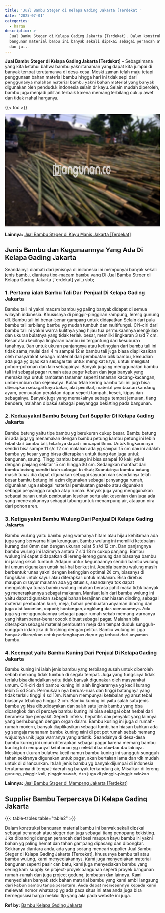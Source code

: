```yaml
---
title: 'Jual Bambu Steger di Kelapa Gading Jakarta [Terdekat]'
date: '2025-07-01'
categories:
  - harga
description: >-
  Jual Bambu Steger di Kelapa Gading Jakarta [Terdekat]. Dalam konstruksi
  bangunan material bambu ini banyak sekali dipakai sebagai perancah atau steger
  dan ju...
---
```


**Jual Bambu Steger di Kelapa Gading Jakarta \[Terdekat\]** – Sebagaimana yang kita ketahui bahwa bambu yakni tanaman yang dapat kita jumpai di banyak tempat terutamanya di desa-desa. Meski zaman telah maju tetapi penggunaan bahan material bambu hingga hari ini tidak sepi dari penggunanya malahan material bambu yakni bahan material yang banyak digunakan oleh penduduk indonesia selain dr kayu. Selain mudah diperoleh, bambu juga menjadi pilihan terbaik karena memang terbilang cukup awet dan tidak mahal harganya.

{{< toc >}}

![Jual Bambu Steger di Kelapa Gading Jakarta [Terdekat]](/images/jual-bambu-tali-06.png)

**Lainnya:** [Jual Bambu Steger di Kayu Manis Jakarta \[Terdekat\]](https://bambu.bangunan.co/jual-bambu-steger-di-kayu-manis-jakarta-terdekat/)

## Jenis Bambu dan Kegunaannya Yang Ada Di Kelapa Gading Jakarta

Seandainya diamati dari jenisnya di indonesia ini mempunyai banyak sekali jenis bambu, diantara tipe-macam bambu yang Di Jual Bambu Steger di Kelapa Gading Jakarta \[Terdekat\] yaitu sbb;

### 1\. Pertama ialah Bambu Tali Dari Penjual Di Kelapa Gading Jakarta

Bambu tali ini yakni macam bambu yg paling banyak didapat di semua wilayah indonesia. Khususnya di pinggir-pinggiran kampung, lereng gunung dll. Bambu tali ini benar-benar gampang untuk didapatkan Selain dari pula bambu tali terbilang bambu yg mudah tumbuh dan multifungsi. Ciri-ciri dari bambu tali ini yakni warna kulitnya yang hijau tua permukaannya mengkilap dan ukuran bulatnya yang tidak terlalu besar, memiliki lingkaran 3 s/d 7 cm. Besar atau kecilnya lingkaran bambu ini tergantung dari kesuburan tanahnya. Dan untuk ukuran panjangnya atau ketinggian dari bambu tali ini tidak sama, mulai dari 4 m sampai 12 m bambu tali juga biasa diaplikasikan oleh masyarakat sebagai material dari pembuatan bilik bambu, kemudian ada juga yg dijadikan sebagai tali untuk mengikat kayu, untuk mengikat pohon-pohonan dan lain sebagainya. Banyak juga yg menggunakan bambu tali ini sebagai pagar rumah atau pagar kebun dan juga banyak yang memakainya untuk rambatan tanaman seperti tanaman kacang-kacangan, umbi-umbian dan sejenisnya. Kalau telah kering bambu tali ini juga bisa diterapkan sebagai kayu bakar, alat pemikul, material pembuatan kandang ayam, pembuatan peralatan dapur seperti tampah, besek, kipas dan sebagainya. Banyak juga yang memakainya sebagai tempat jemuran, tiang bendera, malahan dipakai sebagai penyangga bekisting pada bangunan.

### 2\. Kedua yakni Bambu Betung Dari Supplier Di Kelapa Gading Jakarta

Bambu betung yaitu tipe bambu yg berukuran cukup besar. Bambu betung ini ada juga yg menamakan dengan bambu petung bambu petung ini lebih tebal dari bambu tali, tebalnya dapat mencapai 8mm. Untuk lingkarannya sendiri bisa sampe 11 s/d 12 cm malahan ada yg sampai 15 cm dan ini adalah bambu yg besar yang biasa diterapkan untuk tiang dan juga untuk bangunan, saung. Tinggi bambu betung ini bisa sampai 10 kaki yakni dengan panjang sekitar 15 cm hingga 30 cm. Sedangkan manfaat dari bambu betung sendiri ialah sebagai berikut; Seandainya bambu betung masih tunas dia dapat digunakan sebagai sayuran dan seandainya telah besar bambu betung ini lazim digunakan sebagai penyangga rumah, digunakan juga sebagai material pembuatan gazebo atau digunakan sebagai penyangga rangka atap rumah. Banyak juga yang menggunakan sebagai bahan untuk pembuatan lesehan serta alat kesenian dan juga ada yang menerapkannya sebagai tabung untuk menampung air, ataupun nira dari pohon aren.

### 3\. Ketiga yakni Bambu Wulung Dari Penjual Di Kelapa Gading Jakarta

Bambu wulung yaitu bambu yang warnanya hitam atau hijau kehitaman ada juga yang berwarna hijau keunguan. Bambu wulung ini memiliki ketebalan kurang dari 8mm dan dengan ukuran bulat 5 s/d 12 cm. Dan panjangnya bambu wulung ini lazimnya antara 7 s/d 18 m cukup panjang. Bambu wulung ini dapat didapatkan di lereng-lereng gunung dan biasanya bambu ini jarang sekali tumbuh. Adapun untuk kegunaannya sendiri bambu wulung ini umum digunakan untuk hal-hal berikut ini. Apabila bambu wulung masih berbentuk tunas yakni dengan ketinggian optimal 20 cm, biasanya di fungsikan untuk sayur atau diterapkan untuk makanan. Bisa direbus maupun di sayur malahan ada yg ditumis, seandainya tdk dapat mengolahnya tunas bambu wulung ini akan berasa pahit maka tidak banyak yg menerapkannya sebagai makanan. Manfaat lain dari bambu wulung ini yaitu dapat digunakan sebagai bahan kerajinan dan hiasan dinding, sebagai material pembuatan kursi, meja, bahan pembuatan anyaman dinding dan juga alat kesenian, seperti; kentongan, angklung dan semacamnya. Ada juga yg menggunakannya sebagai pagar rumah sebab memang warnanya yang hitam benar-benar cocok dibuat sebagai pagar. Malahan bila diterapkan sebagai material pembuatan meja dan tempat duduk sungguh-sungguh indah jika di finishing dengan pelitur. Bambu wulung ini juga banyak diterapkan untuk perlengkapan dapur yg terbuat dari anyaman bambu.

### 4\. Keempat yaitu Bambu Kuning Dari Penjual Di Kelapa Gading Jakarta

Bambu kuning ini ialah jenis bambu yang terbilang susah untuk diperoleh sebab memang tidak tumbuh di segala tempat. Juga yang fungsinya tidak terlalu bisa diandalkan yaitu tidak banyak digunakan oleh masyarakat umum. Ciri-ciri dari bambu kuning ini ialah lingkarannya yg kecil kurang lebih 5 sd 8cm. Permukaan nya beruas-ruas dan tinggi batangnya yang tidak terlalu tinggi 4 sd 10m. Namun mempunyai ketebalan yg amat tebal biasanya tebalnya hingga 2 cm. Bambu kuning ini yaitu salah satu jenis bambu yg bisa dibudidayakan dan salah satu jenis bambu yang bisa dicangkok dan di percaya bambu kuning ini bisa sebagai obat herbal dari beraneka tipe penyakit. Seperti infeksi, hepatitis dan penyakit yang lainnya yang berhubungan dengan organ dalam. Bambu kuning ini juga di rumah-rumah modern, banyak diaplikasikan sebagai tumbuhan hiasan bahkan ada yg sengaja menanam bambu kuning mini di pot pot rumah sebab memang wujudnya unik juga warnanya yang artistik. Seandainya di desa-desa bambu kuning ini umum diterapkan sebagai pagar karena memang bambu kuning ini mempunyai ketahanan yg melebihi bambu-bambu lainnya. Meskipun ukuran bulatnya kecil namun bambu kuning ini sungguh-sungguh tahan sekiranya digunakan untuk pagar, akan bertahan lama dan tdk mudah untuk di dihancurkan. Itulah jenis bambu yg banyak dijumpai di indonesia terutamanya di tempat-daerah yg banyak terkandung air, Misalkan di lereng gunung, pinggir kali, pinggir sawah, dan juga di pinggir-pinggir selokan.

**Lainnya:** [Jual Bambu Steger di Mampang Jakarta \[Terdekat\]](https://bambu.bangunan.co/jual-bambu-steger-di-mampang-jakarta-terdekat/)

## Supplier Bambu Terpercaya Di Kelapa Gading Jakarta

{{< table-tables table="table2" >}}

Dalam konstruksi bangunan material bambu ini banyak sekali dipakai sebagai perancah atau steger dan juga sebagai tiang penopang bekisting. Jika dibandingi dengan perancah dari besi maupun kayu bambu ini yakni bahan yg paling hemat dan tahan gampang dipasang dan dibongkar. Sekiranya diantara anda, ada yang sedang mencari supplier Jual Bambu Steger di Kelapa Gading Jakarta \[Terdekat\], khususnya bambu tali atau bambu wulung, kami menyediakannya. Kami juga menyediakan material bangunan seperti pasir dan batu, kami juga menyediakan bambu yang sering kami supply ke project-proyek bangunan seperti proyek bangunan rumah-rumah dan juga project gedung, jembatan dan lainnya. Kami menyediakan banyak stok bahan material bambu yang kami ambil langsung dari kebun bambu tanpa perantara. Anda dapat memesannya kepada kami melewati nomor whatsapp yg ada pada situs ini atau anda juga bisa bernegosiasi harga melalui tlp yang ada pada website ini juga.

**Ref by:** [Bambu Kelapa Gading Jakarta](https://id.wikipedia.org/wiki/Bambu)
